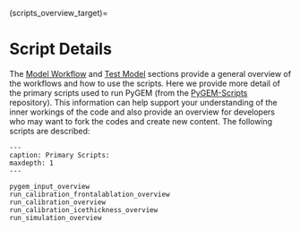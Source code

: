 (scripts_overview_target)=
# Script Details
The [Model Workflow](model_workflow_target) and [Test Model](test_model_target) sections provide a general overview of the workflows and how to use the scripts. Here we provide more detail of the primary scripts used to run PyGEM (from the [PyGEM-Scripts](https://github.com/drounce/PyGEM-scripts/tree/main) repository). This information can help support your understanding of the inner workings of the code and also provide an overview for developers who may want to fork the codes and create new content. The following scripts are described:

```{toctree}
---
caption: Primary Scripts:
maxdepth: 1
---

pygem_input_overview
run_calibration_frontalablation_overview
run_calibration_overview
run_calibration_icethickness_overview
run_simulation_overview
```